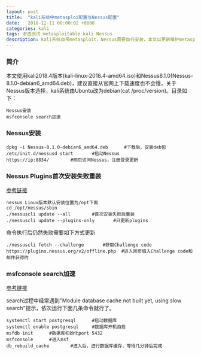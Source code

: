 ```yaml
---
layout: post
title:  "kali系统中metasploi配置与Nessus配置"
date:   2018-12-11 00:00:02 +0800
categories: kali
tags: 渗透测试 metasploitable kali Nessus
description: kali系统自带metasploit，Nessus需要自行安装，本文以更新维护metasploit和Nessus为主，工欲善其事必先利其器。
---
```

### 简介

本文使用kali2018.4版本(kali-linux-2018.4-amd64.iso)和Nessus8.1.0(Nessus-8.1.0-debian6_amd64.deb)，建议直接从官网上下载速度也不会慢，关于Nessus版本选择，kali系统由Ubuntu改为debian(cat /proc/version)。目录如下：

	Nessus安装
	msfconsole search加速

### Nessus安装

	dpkg -i Nessus-8.1.0-debian6_amd64.deb		#下载后，安装deb包
	/etc/init.d/nessusd start		#启动Nessus
	https://ip:8834/		#网页访问Nessus，注册登录更新

### Nessus Plugins首次安装失败重装
[参考链接](https://www.cnblogs.com/daynote/p/9055638.html#auto_id_7)

	nessus Linux版本默认安装位置为/opt下面
	cd /opt/nessus/sbin
	./nessuscli update --all		#首次安装失败后重装
	./nessuscli update --plugins-only		#只更新plugins

命令执行后仍然失败需要如下方式更新


	./nessuscli fetch --challenge		#获取Challenge code
	https://plugins.nessus.org/v2/offline.php  #进入网页填入Challenge code和邮件获得的

### msfconsole search加速

[参考链接](https://www.jianshu.com/p/a9037db3ed5c)

search过程中经常遇到"Module database cache not built yet, using slow search"提示，依次运行下面几条命令就行了。

	systemctl start postgresql		#启动数据库
	systemctl enable postgresql		#数据库开机自启
	msfdb init		#数据库初始化port 5432
	msfconsole		#进入msf
	db_rebuild_cache		#进入后，进行数据库缓存，等待几分钟后完成
